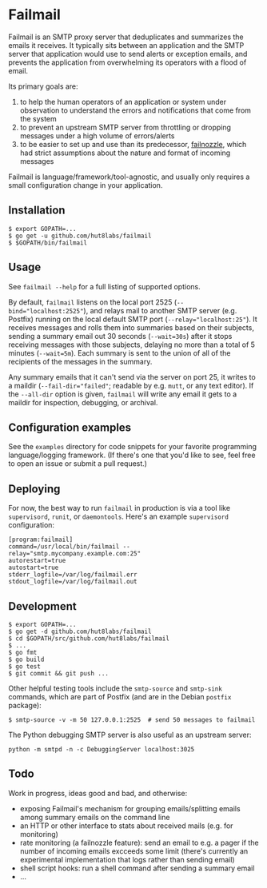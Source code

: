 # Failmail

Failmail is an SMTP proxy server that deduplicates and summarizes the emails it
receives. It typically sits between an application and the SMTP server that
application would use to send alerts or exception emails, and prevents the
application from overwhelming its operators with a flood of email.

Its primary goals are:

1. to help the human operators of an application or system under observation to
   understand the errors and notifications that come from the system
2. to prevent an upstream SMTP server from throttling or dropping messages
   under a high volume of errors/alerts
3. to be easier to set up and use than its predecessor,
   [failnozzle](http://github.com/wingu/failnozzle), which had strict
   assumptions about the nature and format of incoming messages

Failmail is language/framework/tool-agnostic, and usually only requires a small
configuration change in your application.


## Installation

    $ export GOPATH=...
    $ go get -u github.com/hut8labs/failmail
    $ $GOPATH/bin/failmail


## Usage

See `failmail --help` for a full listing of supported options.

By default, `failmail` listens on the local port 2525
(`--bind="localhost:2525"`), and relays mail to another SMTP server (e.g.
Postfix) running on the local default SMTP port (`--relay="localhost:25"`). It
receives messages and rolls them into summaries based on their subjects,
sending a summary email out 30 seconds (`--wait=30s`) after it stops receiving
messages with those subjects, delaying no more than a total of 5 minutes
(`--wait=5m`). Each summary is sent to the union of all of the recipients of
the messages in the summary.

Any summary emails that it can't send via the server on port 25, it writes to a
maildir (`--fail-dir="failed"`; readable by e.g. `mutt`, or any text editor).
If the `--all-dir` option is given, `failmail` will write any email it gets to
a maildir for inspection, debugging, or archival.


## Configuration examples

See the `examples` directory for code snippets for your favorite programming
language/logging framework. (If there's one that you'd like to see, feel free
to open an issue or submit a pull request.)


## Deploying

For now, the best way to run `failmail` in production is via a tool like
`supervisord`, `runit`, or `daemontools`. Here's an example `supervisord`
configuration:

    [program:failmail]
    command=/usr/local/bin/failmail --relay="smtp.mycompany.example.com:25"
    autorestart=true
    autostart=true
    stderr_logfile=/var/log/failmail.err
    stdout_logfile=/var/log/failmail.out


## Development

    $ export GOPATH=...
    $ go get -d github.com/hut8labs/failmail
    $ cd $GOPATH/src/github.com/hut8labs/failmail
    $ ...
    $ go fmt
    $ go build
    $ go test
    $ git commit && git push ...


Other helpful testing tools include the `smtp-source` and `smtp-sink` commands,
which are part of Postfix (and are in the Debian `postfix` package):

    $ smtp-source -v -m 50 127.0.0.1:2525  # send 50 messages to failmail

The Python debugging SMTP server is also useful as an upstream server:

    python -m smtpd -n -c DebuggingServer localhost:3025


## Todo

Work in progress, ideas good and bad, and otherwise:

* exposing Failmail's mechanism for grouping emails/splitting emails among
  summary emails on the command line
* an HTTP or other interface to stats about received mails (e.g. for
  monitoring)
* rate monitoring (a failnozzle feature): send an email to e.g. a pager if the
  number of incoming emails excceeds some limit (there's currently an
  experimental implementation that logs rather than sending email)
* shell script hooks: run a shell command after sending a summary email
* ...
